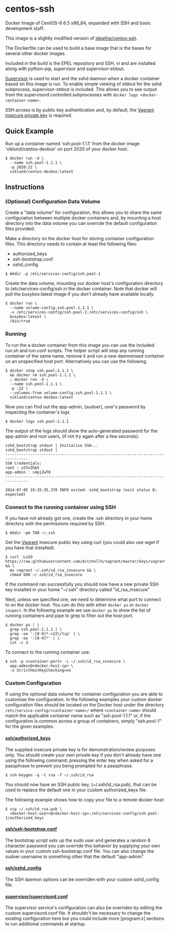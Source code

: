 centos-ssh
==========

Docker Image of CentOS-6 6.5 x86\_64, expanded with SSH and basic development
stuff.

This image is a slightly modified version of
[jdeathe/centos-ssh](https://github.com/jdeathe/centos-ssh).

The Dockerfile can be used to build a base image that is the bases for several
other docker images.

Included in the build is the EPEL repository and SSH, vi and are installed
along with python-pip, supervisor and supervisor-stdout.

[Supervisor](http://supervisord.org/) is used to start and the sshd daemon when
a docker container based on this image is run. To enable simple viewing of
stdout for the sshd subprocess, supervisor-stdout is included. This allows you
to see output from the supervisord controlled subprocesses with `docker logs
<docker-container-name>`.

SSH access is by public key authentication and, by default, the
[Vagrant](http://www.vagrantup.com/) [insecure private
key](https://github.com/mitchellh/vagrant/blob/master/keys/vagrant) is
required.

## Quick Example

Run up a container named 'ssh.pool-1.1.1' from the docker image
'viklund/centos-devbox' on port 2020 of your docker host.

```
$ docker run -d \
  --name ssh.pool-1.1.1 \
  -p 2020:22 \
  viklund/centos-devbox:latest
```

## Instructions

### (Optional) Configuration Data Volume

Create a "data volume" for configuration, this allows you to share the same
configuration between multiple docker containers and, by mounting a host
directory into the data volume you can override the default configuration files
provided.

Make a directory on the docker host for storing container configuration files.
This directory needs to contain at least the following files:
- authorized_keys
- ssh-bootstrap.conf
- sshd_config

```
$ mkdir -p /etc/services-config/ssh.pool-1
```

Create the data volume, mounting our docker host's configuration directory to
/etc/services-config/ssh in the docker container. Note that docker will pull
the busybox:latest image if you don't already have available locally.

```
$ docker run \
  --name volume-config.ssh.pool-1.1.1 \
  -v /etc/services-config/ssh.pool-1:/etc/services-config/ssh \
  busybox:latest \
  /bin/true
```

### Running

To run the a docker container from this image you can use the included run.sh
and run.conf scripts. The helper script will stop any running container of the
same name, remove it and run a new daemonised container on an unspecified host
port. Alternatively you can use the following.

```
$ docker stop ssh.pool-1.1.1 \
  && docker rm ssh.pool-1.1.1 \
  ; docker run -d \
  --name ssh.pool-1.1.1 \
  -p :22 \
  --volumes-from volume-config.ssh.pool-1.1.1 \
  viklund/centos-devbox:latest
```

Now you can find out the app-admin, (sudoer), user's password by inspecting the
container's logs

```
$ docker logs ssh.pool-1.1.1
```

The output of the logs should show the auto-generated password for the
app-admin and root users, (if not try again after a few seconds).

```
sshd_bootstrap stdout | Initialise SSH...
sshd_bootstrap stdout |
--------------------------------------------------------------------------------
SSH Credentials:
root : ut5vZhb5
app-admin : s4pjZwT8
--------------------------------------------------------------------------------

2014-07-05 19:35:35,370 INFO exited: sshd_bootstrap (exit status 0; expected)
```

### Connect to the running container using SSH

If you have not already got one, create the .ssh directory in your home
directory with the permissions required by SSH.

```
$ mkdir -pm 700 ~/.ssh
```

Get the [Vagrant](http://www.vagrantup.com/) insecure public key using curl
(you could also use wget if you have that installed).


```
$ curl -LsSO https://raw.githubusercontent.com/mitchellh/vagrant/master/keys/vagrant && \
  mv vagrant ~/.ssh/id_rsa_insecure && \
  chmod 600 ~/.ssh/id_rsa_insecure
```

If the command ran successfully you should now have a new private SSH key
installed in your home "~/.ssh" directory called "id\_rsa\_insecure"

Next, unless we specified one, we need to determine what port to connect to on
the docker host. You can do this with ether `docker ps` or `docker inspect`. In
the following example we use `docker ps` to show the list of running containers
and pipe to grep to filter out the host port.

```
$ docker ps | \
  grep ssh.pool-1.1.1 | \
  grep -oe ':[0-9]*->22\/tcp' | \
  grep -oe ':[0-9]*' | \
  cut -c 2-
```

To connect to the running container use:

```
$ ssh -p <container-port> -i ~/.ssh/id_rsa_insecure \
  app-admin@<docker-host-ip> \
  -o StrictHostKeyChecking=no
```

### Custom Configuration

If using the optional data volume for container configuration you are able to
customise the configuration. In the following examples your custom docker
configuration files should be located on the Docker host under the directory
```/etc/service-config/<container-name>/``` where ```<container-name>``` should
match the applicable container name such as "ssh.pool-1.1.1" or, if the
configuration is common across a group of containers, simply "ssh.pool-1" for
the given examples.

#### [ssh/authorized_keys](https://github.com/viklund/docker/blob/master/centos-devbox/etc/services-config/ssh/authorized_keys)

The supplied insecure private key is for demonstration/review purposes only.
You should create your own private key if you don't already have one using the
following command; pressing the enter key when asked for a passphrase to
prevent you being prompted for a passphrase.

```
$ ssh-keygen -q -t rsa -f ~/.ssh/id_rsa
```

You should now have an SSH public key, (~/.ssh/id_rsa.pub), that can be used to
replace the default one in your custom authorized_keys file.

The following example shows how to copy your file to a remote docker host:

```
$ scp ~/.ssh/id_rsa.pub \
  <docker-host-user>@<docker-host-ip>:/etc/services-config/ssh.pool-1/authorized_keys
```

#### [ssh/ssh-bootstrap.conf](https://github.com/viklund/docker/blob/master/centos-devbox/etc/services-config/ssh/ssh-bootstrap.conf)

The bootstrap script sets up the sudo user and generates a random 8 character
password you can override this behavior by supplying your own values in your
custom ssh-bootstrap.conf file. You can also change the sudoer username to
something other that the default "app-admin".

#### [ssh/sshd_config](https://github.com/viklund/docker/blob/master/centos-devbox/etc/services-config/ssh/sshd_config)

The SSH daemon options can be overriden with your custom sshd_config file.

#### [supervisor/supervisord.conf](https://github.com/viklund/docker/blob/master/centos-devbox/etc/services-config/supervisor/supervisord.conf)

The supervisor service's configuration can also be overriden by editing the
custom supervisord.conf file. It shouldn't be necessary to change the existing
configuration here but you could include more [program:x] sections to run
additional commands at startup.
